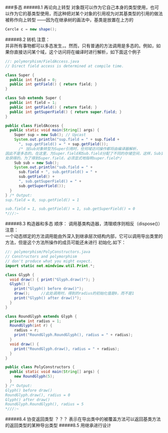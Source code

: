 ###多态
#####8.1 再论向上转型
对象既可以作为它自己本身的类型使用，也可以作为它的基类型使用，而这种把对某个对象的引用视为对其基类型的引用的做法被称作向上转型
——因为在继承树的画法中，基类是放置在上方的
```java
Cercle c = new shape();
```
#####8.2 转机
注意：  
并非所有事物都可以多态发生，。然而，只有普通的方法调用是多态的。例如，如果你直接访问某个域，这个访问将在编译时进行解析，如下面这个例子
```java
//: polymorphism/FieldAccess.java
// Direct field access is determined at compile time.

class Super {
  public int field = 0;
  public int getField() { return field; }
}

class Sub extends Super {
  public int field = 1;
  public int getField() { return field; }
  public int getSuperField() { return super.field; }
}

public class FieldAccess {
  public static void main(String[] args) {
    Super sup = new Sub(); // Upcast
    System.out.println("sup.field = " + sup.field +
      ", sup.getField() = " + sup.getField());
      /* 当Sub对象转型为Super引用时，任何域访问操作都将由编译器解析，
因此不是多态的。在这里，为Super.field和Sub.field分配了不同的存储空间，这样，Sub实际上包含两个称为field的域：它自己的，它从Super
处获得的。为了得到Super.field，必须显式地指明super.field*/
    Sub sub = new Sub();
    System.out.println("sub.field = " +
      sub.field + ", sub.getField() = " +
      sub.getField() +
      ", sub.getSuperField() = " +
      sub.getSuperField());
  }
} /* Output:
sup.field = 0, sup.getField() = 1   

sub.field = 1, sub.getField() = 1, sub.getSuperField() = 0
*///:~

```
#####8.3 构造器和多态
顺序： 调用基类构造器，清理顺序则相反（dispose()）
注意：  
一个动态绑定的方法调用能由外深入到继承层次结构内部，它可以调用导出类里的方法，但是这个方法所操作的成员可能还未进行
初始化.如下：
```java
//: polymorphism/PolyConstructors.java
// Constructors and polymorphism
// don't produce what you might expect.
import static net.mindview.util.Print.*;

class Glyph {
  void draw() { print("Glyph.draw()"); }
  Glyph() {
    print("Glyph() before draw()");
    draw();     //此处调用时，得到的radius的初始化值是0，而不是1
    print("Glyph() after draw()");
  }
}	

class RoundGlyph extends Glyph {
  private int radius = 1;   
  RoundGlyph(int r) {
    radius = r;
    print("RoundGlyph.RoundGlyph(), radius = " + radius);
  }
  void draw() {
    print("RoundGlyph.draw(), radius = " + radius);
  }
}	

public class PolyConstructors {
  public static void main(String[] args) {
    new RoundGlyph(5);
  }
} /* Output:
Glyph() before draw()
RoundGlyph.draw(), radius = 0
Glyph() after draw()
RoundGlyph.RoundGlyph(), radius = 5
*///:~
```
#####8.4 协变返回类型 ？？？
表示在导出类中的被覆盖方法可以返回基类方法的返回类型的某种导出类型
#####8.5 用继承进行设计

